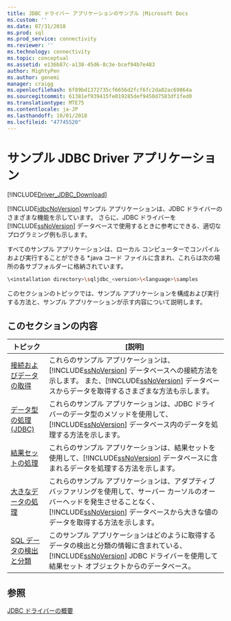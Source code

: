 ```yaml
---
title: JDBC ドライバー アプリケーションのサンプル |Microsoft Docs
ms.custom: ''
ms.date: 07/31/2018
ms.prod: sql
ms.prod_service: connectivity
ms.reviewer: ''
ms.technology: connectivity
ms.topic: conceptual
ms.assetid: e136b87c-a138-45d6-8c3e-bcef94b7e483
author: MightyPen
ms.author: genemi
manager: craigg
ms.openlocfilehash: 6f89bd1372735cf6656d2fcf6fc2da82ac69864a
ms.sourcegitcommit: 61381ef939415fe019285def9450d7583df1fed0
ms.translationtype: MTE75
ms.contentlocale: ja-JP
ms.lasthandoff: 10/01/2018
ms.locfileid: "47745520"
---
```

# <a name="sample-jdbc-driver-applications"></a>サンプル JDBC Driver アプリケーション

[!INCLUDE[Driver_JDBC_Download](../../includes/driver_jdbc_download.md)]

[!INCLUDE[jdbcNoVersion](../../includes/jdbcnoversion_md.md)] サンプル アプリケーションは、JDBC ドライバーのさまざまな機能を示しています。 さらに、JDBC ドライバーを [!INCLUDE[ssNoVersion](../../includes/ssnoversion-md.md)] データベースで使用するときに参考にできる、適切なプログラミング例も示します。  
  
すべてのサンプル アプリケーションは、ローカル コンピューターでコンパイルおよび実行することができる *.java コード ファイルに含まれ、これらは次の場所の各サブフォルダーに格納されています。  

```bash
\<installation directory>\sqljdbc_<version>\<language>\samples  
```

このセクションのトピックでは、サンプル アプリケーションを構成および実行する方法と、サンプル アプリケーションが示す内容について説明します。  
  
## <a name="in-this-section"></a>このセクションの内容  
  
| トピック                                                                                                        | [説明]                                                                                                                                                                                                                                                             |
| ------------------------------------------------------------------------------------------------------------ | ----------------------------------------------------------------------------------------------------------------------------------------------------------------------------------------------------------------------------------------------------------------------- |
| [接続およびデータの取得](../../connect/jdbc/connecting-and-retrieving-data.md)                       | これらのサンプル アプリケーションは、[!INCLUDE[ssNoVersion](../../includes/ssnoversion-md.md)] データベースへの接続方法を示します。 また、[!INCLUDE[ssNoVersion](../../includes/ssnoversion-md.md)] データベースからデータを取得するさまざまな方法も示します。 |
| [データ型の処理 &#40;JDBC&#41;](../../connect/jdbc/working-with-data-types-jdbc.md)                 | これらのサンプル アプリケーションは、JDBC ドライバーのデータ型のメソッドを使用して、[!INCLUDE[ssNoVersion](../../includes/ssnoversion-md.md)] データベース内のデータを処理する方法を示します。                                                                                           |
| [結果セットの処理](../../connect/jdbc/working-with-result-sets.md)                                   | これらのサンプル アプリケーションは、結果セットを使用して、[!INCLUDE[ssNoVersion](../../includes/ssnoversion-md.md)] データベースに含まれるデータを処理する方法を示します。                                                                                                         |
| [大きなデータの処理](../../connect/jdbc/working-with-large-data.md)                                     | これらのサンプル アプリケーションは、アダプティブ バッファリングを使用して、サーバー カーソルのオーバーヘッドを発生させることなく、[!INCLUDE[ssNoVersion](../../includes/ssnoversion-md.md)] データベースから大きな値のデータを取得する方法を示します。                                                      |
| [SQL データの検出と分類](../../connect/jdbc/data-discovery-classification-sample.md) | このサンプル アプリケーションはどのように取得するデータの検出と分類の情報に含まれている、 [!INCLUDE[ssNoVersion](../../includes/ssnoversion-md.md)] JDBC ドライバーを使用して結果セット オブジェクトからのデータベース。                                      |
  
## <a name="see-also"></a>参照

[JDBC ドライバーの概要](../../connect/jdbc/overview-of-the-jdbc-driver.md)  
  
